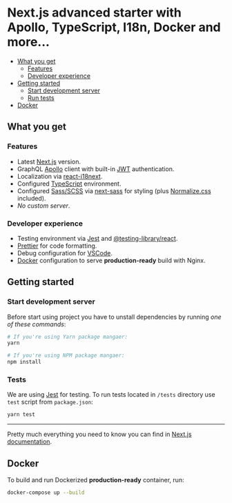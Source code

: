 # Next.js advanced starter with Apollo, TypeScript, I18n, Docker and more...

- [What you get](#what-you-get)
  - [Features](#features)
  - [Developer experience](#developer-experience)
- [Getting started](#getting-started)
  - [Start development server](#start-development-server)
  - [Run tests](#run-tests)
- [Docker](#docker)

## What you get

### Features

- Latest [Next.js](https://nextjs.org/) version.
- GraphQL [Apollo](https://www.apollographql.com/docs/react/essentials/get-started/) client with built-in [JWT](https://jwt.io/) authentication.
- Localization via [react-i18next](https://react.i18next.com/).
- Configured [TypeScript](https://www.typescriptlang.org/) environment.
- Configured [Sass/SCSS](https://sass-lang.com/) via [next-sass](https://github.com/zeit/next-plugins/tree/master/packages/next-sass) for styling (plus [Normalize.css](https://necolas.github.io/normalize.css/) included).
- _No custom server_.

### Developer experience

- Testing environment via [Jest](https://jestjs.io/) and [@testing-library/react](https://testing-library.com/docs/react-testing-library/intro).
- [Prettier](https://prettier.io/) for code formatting.
- Debug configuration for [VSCode](https://code.visualstudio.com/).
- [Docker](https://www.docker.com/) configuration to serve **production-ready** build with Nginx.

## Getting started

### Start development server

Before start using project you have to unstall dependencies by running _one of these commands_:

```bash
# If you're using Yarn package mangaer:
yarn

# If you're using NPM package mangaer:
npm install
```

### Tests

We are using [Jest](https://jestjs.io/) for testing. To run tests located in `/tests` directory use `test` script from `package.json`:

```bash
yarn test
```

---

Pretty much everything you need to know you can find in [Next.js documentation](https://nextjs.org/docs).

## Docker

To build and run Dockerized **production-ready** container, run:

```bash
docker-compose up --build
```
